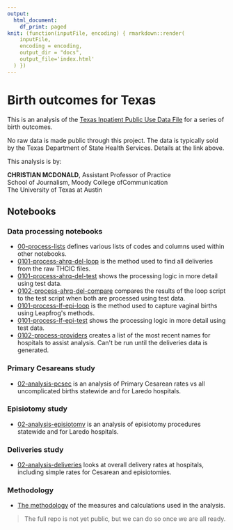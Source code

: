 ```yaml
---
output:
  html_document:
    df_print: paged
knit: (function(inputFile, encoding) { rmarkdown::render(
    inputFile,
    encoding = encoding,
    output_dir = "docs",
    output_file='index.html'
  ) })
---
```


# Birth outcomes for Texas

This is an analysis of the [Texas Inpatient Public Use Data File](https://www.dshs.texas.gov/thcic/hospitals/Inpatientpudf.shtm) for a series of birth outcomes.

No raw data is made public through this project. The data is typically sold by the Texas Department of State Health Services. Details at the link above.

This analysis is by:

**CHRISTIAN MCDONALD**, Assistant Professor of Practice\
School of Journalism, Moody College ofCommunication\
The University of Texas at Austin

## Notebooks

### Data processing notebooks

- [00-process-lists](https://utdata.github.io/thcic-pudf/00-process-lists.html) defines various lists of codes and columns used within other notebooks.
- [0101-process-ahrq-del-loop](https://utdata.github.io/thcic-pudf/0101-process-ahrq-del-loop.html) is the method used to find all deliveries from the raw THCIC files.
- [0101-process-ahrq-del-test](https://utdata.github.io/thcic-pudf/0101-process-ahrq-del-test.html) shows the processing logic in more detail using test data.
- [0102-process-ahrq-del-compare](https://utdata.github.io/thcic-pudf/0102-process-ahrq-del-compare.html) compares the results of the loop script to the test script when both are processed using test data.
- [0101-process-lf-epi-loop](https://utdata.github.io/thcic-pudf/0101-process-lf-epi-loop.html) is the method used to capture vaginal births using Leapfrog's methods.
- [0101-process-lf-epi-test](https://utdata.github.io/thcic-pudf/0101-process-lf-epi-test.html) shows the processing logic in more detail using test data.
- [0102-process-providers](https://utdata.github.io/thcic-pudf/0102-process-providers.html) creates a list of the most recent names for hospitals to assist analysis. Can't be run until the deliveries data is generated.

### Primary Cesareans study

- [02-analysis-pcsec](https://utdata.github.io/thcic-pudf/02-analysis-pcsec.html) is an analysis of Primary Cesarean rates vs all uncomplicated births statewide and for Laredo hospitals.

### Episiotomy study

- [02-analysis-episiotomy](https://utdata.github.io/thcic-pudf/02-analysis-episiotomy.html) is an analysis of episiotomy procedures statewide and for Laredo hospitals.

### Deliveries study

- [02-analysis-deliveries](https://utdata.github.io/thcic-pudf/02-analysis-deliveries.html) looks at overall delivery rates at hospitals, including simple rates for Cesarean and episiotomies.

### Methodology

- [The methodology](https://utdata.github.io/thcic-pudf/methodology.html) of the measures and calculations used in the analysis.

> The full repo is not yet public, but we can do so once we are all ready.
